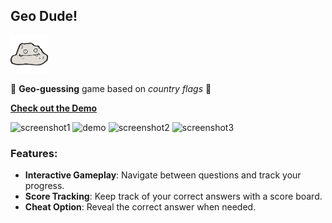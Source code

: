## Geo Dude! 

<img src="./app/src/main/res/drawable-hdpi/ic_logo.png" alt="logo" width="60" />

🏁 **Geo-guessing** game based on *country flags* 🏁 <br>

[**Check out the Demo**](https://www.youtube.com/watch?v=n5Kpai7mRxs) <br>

<p align="left">
	<img src="https://github.com/eesuhn/GeoDude/assets/102596628/f3f1b4d9-ac4c-447b-ad08-8051fe771fb3" alt="screenshot1" width="200" />
	<img src="https://github.com/eesuhn/GeoDude/assets/102596628/1652a28f-3b93-499c-92e9-b26983aa8cda" alt="demo" width="200" />
	<img src="https://github.com/eesuhn/GeoDude/assets/102596628/c9bc3f83-1acc-4ed8-9fdd-87414f9cd052" alt="screenshot2" width="200" />
	<img src="https://github.com/eesuhn/GeoDude/assets/102596628/3f8595cd-6ae3-47b0-a63b-b02308fe1a2e" alt="screenshot3" width="200" />
</p>

### Features:
- **Interactive Gameplay**: Navigate between questions and track your progress.
- **Score Tracking**: Keep track of your correct answers with a score board.
- **Cheat Option**: Reveal the correct answer when needed.
